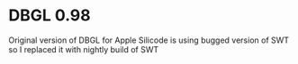 # DBGL 0.98

Original version of DBGL for Apple Silicode is using bugged version of SWT so I replaced it with nightly build of SWT
